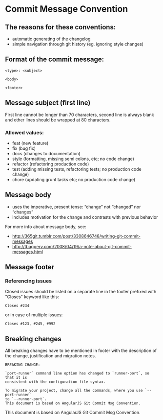 # Commit Message Convention

## The reasons for these conventions:
* automatic generating of the changelog
* simple navigation through git history (eg. ignoring style changes)

## Format of the commit message:
```
<type>: <subject>

<body>

<footer>
```

## Message subject (first line)
First line cannot be longer than 70 characters, second line is always blank and other lines should be wrapped at 80 characters.

### Allowed <type> values:
* feat (new feature)
* fix (bug fix)
* docs (changes to documentation)
* style (formatting, missing semi colons, etc; no code change)
* refactor (refactoring production code)
* test (adding missing tests, refactoring tests; no production code change)
* chore (updating grunt tasks etc; no production code change)

## Message body
* uses the imperative, present tense: “change” not “changed” nor “changes”
* includes motivation for the change and contrasts with previous behavior

For more info about message body, see:
* http://365git.tumblr.com/post/3308646748/writing-git-commit-messages
* http://tbaggery.com/2008/04/19/a-note-about-git-commit-messages.html

## Message footer
### Referencing issues
Closed issues should be listed on a separate line in the footer prefixed with "Closes" keyword like this:
```
Closes #234
```

or in case of multiple issues:

```
Closes #123, #245, #992
```

## Breaking changes
All breaking changes have to be mentioned in footer with the description of the change, justification and migration notes.
```
BREAKING CHANGE:

`port-runner` command line option has changed to `runner-port`, so that it is
consistent with the configuration file syntax.

To migrate your project, change all the commands, where you use `--port-runner`
to `--runner-port`.
This document is based on AngularJS Git Commit Msg Convention.
```

This document is based on AngularJS Git Commit Msg Convention.
